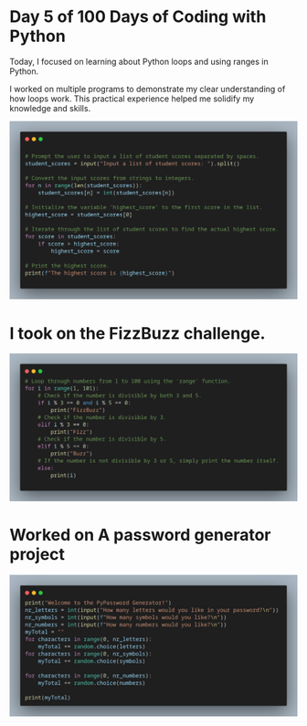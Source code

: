 # Day 5 of 100 Days of Coding with Python

Today, I focused on learning about Python loops and using ranges in Python.

I worked on multiple programs to demonstrate my clear understanding of how loops work. This practical experience helped me solidify my knowledge and skills.

![Alt text](image.png)

# I took on the FizzBuzz challenge.

![Alt text](image-1.png)

# Worked on A password generator project

![Alt text](image-2.png)